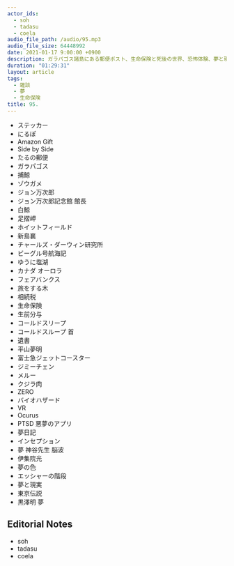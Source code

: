 ```yaml
---
actor_ids:
  - soh
  - tadasu
  - coela
audio_file_path: /audio/95.mp3
audio_file_size: 64448992
date: 2021-01-17 9:00:00 +0900
description: ガラパゴス諸島にある郵便ポスト、生命保険と死後の世界、恐怖体験、夢と現実の境目についてあれこれ話しました。
duration: "01:29:31"
layout: article
tags:
  - 雑談
  - 夢
  - 生命保険
title: 95. 
---
```


- ステッカー
- にるぽ
- Amazon Gift
- Side by Side
- たるの郵便
- ガラパゴス
- 捕鯨
- ゾウガメ
- ジョン万次郎
- ジョン万次郎記念館 館長
- 白鯨
- 足摺岬
- ホイットフィールド
- 新島襄
- チャールズ・ダーウィン研究所
- ビーグル号航海記
- ゆうに塩湖
- カナダ オーロラ
- フェアバンクス
- 旅をする木
- 相続税
- 生命保険
- 生前分与
- コールドスリープ
- コールドスループ 首
- 遺書
- 平山夢明
- 富士急ジェットコースター
- ジミーチェン
- メルー
- クジラ肉
- ZERO
- バイオハザード
- VR
- Ocurus
- PTSD 悪夢のアプリ
- 夢日記
- インセプション
- 夢 神谷先生 脳波
- 伊集院光
- 夢の色
- エッシャーの階段
- 夢と現実
- 東京伝説
- 黒澤明 夢

## Editorial Notes
- soh 
- tadasu
- coela
